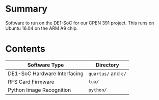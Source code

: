 # Summary
Software to run on the DE1-SoC for our CPEN 391 project. This runs on Ubuntu 16.04 on the ARM A9 chip. 

# Contents
| Software Type      | Directory |
| ----------- | ----------- |
| DE1-SoC Hardware Interfacing      | `quartus/` and `c/`       |
| RFS Card Firmware   | `lua/`        |
| Python Image Recognition   | `python/`        |
